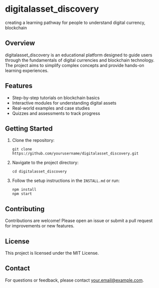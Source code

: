 # digitalasset_discovery
creating a learning pathway for people
to understand digital currency, blockchain

## Overview
digitalasset_discovery is an educational platform designed to guide users through the fundamentals of digital currencies and blockchain technology. The project aims to simplify complex concepts and provide hands-on learning experiences.

## Features
- Step-by-step tutorials on blockchain basics
- Interactive modules for understanding digital assets
- Real-world examples and case studies
- Quizzes and assessments to track progress

## Getting Started
1. Clone the repository:
   ```
   git clone https://github.com/yourusername/digitalasset_discovery.git
   ```
2. Navigate to the project directory:
   ```
   cd digitalasset_discovery
   ```
3. Follow the setup instructions in the `INSTALL.md` or run:
   ```
   npm install
   npm start
   ```

## Contributing
Contributions are welcome! Please open an issue or submit a pull request for improvements or new features.

## License
This project is licensed under the MIT License.

## Contact
For questions or feedback, please contact [your.email@example.com](mailto:your.email@example.com).


